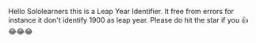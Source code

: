 Hello Sololearners this is a Leap Year Identifier.
It free from errors for instance it don't identify 1900 as leap year.
Please do hit the star if you 👍 😂😂😂 
